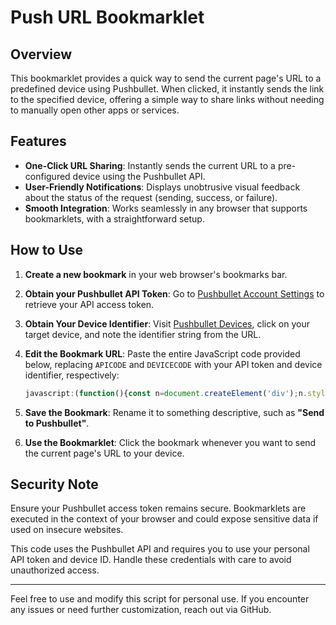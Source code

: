 # Push URL Bookmarklet

## Overview

This bookmarklet provides a quick way to send the current page's URL to a predefined device using Pushbullet. When clicked, it instantly sends the link to the specified device, offering a simple way to share links without needing to manually open other apps or services.

## Features

- **One-Click URL Sharing**: Instantly sends the current URL to a pre-configured device using the Pushbullet API.
- **User-Friendly Notifications**: Displays unobtrusive visual feedback about the status of the request (sending, success, or failure).
- **Smooth Integration**: Works seamlessly in any browser that supports bookmarklets, with a straightforward setup.

## How to Use

1. **Create a new bookmark** in your web browser's bookmarks bar.
2. **Obtain your Pushbullet API Token**: Go to [Pushbullet Account Settings](https://www.pushbullet.com/#settings/account) to retrieve your API access token.
3. **Obtain Your Device Identifier**: Visit [Pushbullet Devices](https://www.pushbullet.com/#devices), click on your target device, and note the identifier string from the URL.
4. **Edit the Bookmark URL**: Paste the entire JavaScript code provided below, replacing `APICODE` and `DEVICECODE` with your API token and device identifier, respectively:
   
   ```javascript
   javascript:(function(){const n=document.createElement('div');n.style.cssText='position:fixed;top:-40px;left:0;right:0;background:rgba(70,70,70,0.9);color:white;padding:10px;text-align:center;font-family:-apple-system,BlinkMacSystemFont,"Segoe UI",Roboto,sans-serif;font-size:14px;z-index:999999;transition:top 0.3s ease-in-out;box-shadow:0 2px 5px rgba(0,0,0,0.2)';n.textContent='Sending URL to device...';document.body.appendChild(n);setTimeout(()=>n.style.top='0',100);const a='APICODE',d='DEVICECODE';fetch('https://api.pushbullet.com/v2/pushes',{method:'POST',headers:{'Access-Token':a,'Content-Type':'application/json'},body:JSON.stringify({type:'link',title:'',body:'',url:window.location.href,device_iden:d})}).then(r=>{n.textContent=r.ok?'URL sent successfully!':'Failed to send URL';setTimeout(()=>{n.style.top='-40px';setTimeout(()=>n.remove(),300)},1500)}).catch(()=>{n.textContent='Failed to send URL';setTimeout(()=>{n.style.top='-40px';setTimeout(()=>n.remove(),300)},1500)})})();
   ```
5. **Save the Bookmark**: Rename it to something descriptive, such as **"Send to Pushbullet"**.
6. **Use the Bookmarklet**: Click the bookmark whenever you want to send the current page's URL to your device.

## Security Note

Ensure your Pushbullet access token remains secure. Bookmarklets are executed in the context of your browser and could expose sensitive data if used on insecure websites.

This code uses the Pushbullet API and requires you to use your personal API token and device ID. Handle these credentials with care to avoid unauthorized access.

---

Feel free to use and modify this script for personal use. If you encounter any issues or need further customization, reach out via GitHub.
